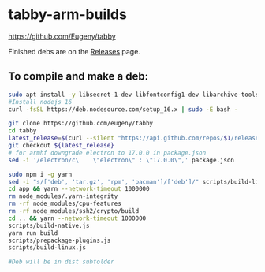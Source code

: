 # tabby-arm-builds
https://github.com/Eugeny/tabby

Finished debs are on the [Releases](https://github.com/Jai-JAP/tabby-arm-builds/releases) page.

## To compile and make a deb:
```bash
sudo apt install -y libsecret-1-dev libfontconfig1-dev libarchive-tools
#Install nodejs 16
curl -fsSL https://deb.nodesource.com/setup_16.x | sudo -E bash -

git clone https://github.com/eugeny/tabby
cd tabby
latest_release=$(curl --silent "https://api.github.com/repos/$1/releases/latest" | jq -r '.tag_name')
git checkout ${latest_release}
# for armhf downgrade electron to 17.0.0 in package.json
sed -i '/electron/c\    \"electron\" : \"17.0.0\",' package.json

sudo npm i -g yarn
sed -i "s/['deb', 'tar.gz', 'rpm', 'pacman']/['deb']/" scripts/build-linux.js
cd app && yarn --network-timeout 1000000
rm node_modules/.yarn-integrity
rm -rf node_modules/cpu-features
rm -rf node_modules/ssh2/crypto/build  
cd .. && yarn --network-timeout 1000000
scripts/build-native.js
yarn run build
scripts/prepackage-plugins.js
scripts/build-linux.js

#Deb will be in dist subfolder
```
